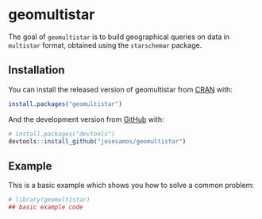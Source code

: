 
<!-- README.md is generated from README.Rmd. Please edit that file -->

# geomultistar

<!-- badges: start -->

<!-- badges: end -->

The goal of `geomultistar` is to build geographical queries on data in
`multistar` format, obtained using the `starschemar` package.

## Installation

You can install the released version of geomultistar from
[CRAN](https://CRAN.R-project.org) with:

``` r
install.packages("geomultistar")
```

And the development version from [GitHub](https://github.com/) with:

``` r
# install.packages("devtools")
devtools::install_github("josesamos/geomultistar")
```

## Example

This is a basic example which shows you how to solve a common problem:

``` r
# library(geomultistar)
## basic example code
```
